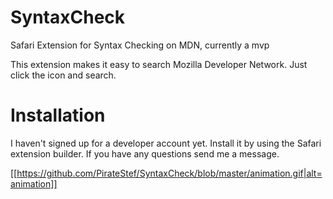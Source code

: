 # SyntaxCheck
Safari Extension for Syntax Checking on MDN, currently a mvp

This extension makes it easy to search Mozilla Developer Network. Just click the icon and search.

# Installation

I haven't signed up for a developer account yet. Install it by using the Safari extension builder. If you have any questions send me a message.

[[https://github.com/PirateStef/SyntaxCheck/blob/master/animation.gif|alt=animation]]
